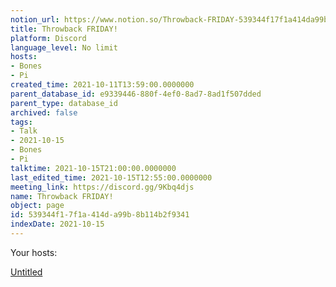 ```yaml
---
notion_url: https://www.notion.so/Throwback-FRIDAY-539344f17f1a414da99b8b114b2f9341
title: Throwback FRIDAY!
platform: Discord
language_level: No limit
hosts:
- Bones
- Pi
created_time: 2021-10-11T13:59:00.0000000
parent_database_id: e9339446-880f-4ef0-8ad7-8ad1f507dded
parent_type: database_id
archived: false
tags:
- Talk
- 2021-10-15
- Bones
- Pi
talktime: 2021-10-15T21:00:00.0000000
last_edited_time: 2021-10-15T12:55:00.0000000
meeting_link: https://discord.gg/9Kbq4djs
name: Throwback FRIDAY!
object: page
id: 539344f1-7f1a-414d-a99b-8b114b2f9341
indexDate: 2021-10-15
---
```




Your hosts:

[Untitled](https://www.notion.so/482e61b02b9c4456b2b4fe86bb7544c6)   





